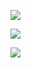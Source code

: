 ![](https://raw.githubusercontent.com/PierreDespereaux/Keizaal/main/assets/images/branding/Keizaal%20Website%20Banner.png)

![](https://raw.githubusercontent.com/PierreDespereaux/Keizaal/main/assets/images/testimonials/1.PNG)

![](https://raw.githubusercontent.com/PierreDespereaux/Keizaal/main/assets/images/testimonials/2.PNG)
